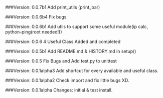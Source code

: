 ###Version: 0.0.7b1
Add print_utils (print_bar)

###Version: 0.0.6b4
Fix bugs

###Version: 0.0.6b1
Add utils to support some useful module(ip calc, python-ping(root needed!))

###Version: 0.0.6
4 Useful Class Added and completed

###Version: 0.0.5b1
Add README.md & HISTORY.md in setup()

###Version: 0.0.5
Fix Bugs and Add test.py to unittest

###Version: 0.0.1alpha3
Add shortcut for every available and useful class.

###Version: 0.0.1alpha2
Check import and fix little bugs XD.

###Version: 0.0.1alpha
Changes: initial & test install.